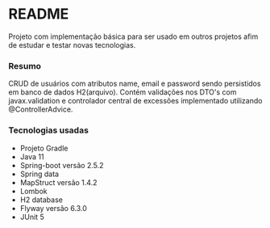 # README #

Projeto com implementação básica para ser usado em outros projetos afim de estudar e testar novas tecnologias.

### Resumo ###

CRUD de usuários com atributos name, email e password sendo persistidos em banco de dados H2(arquivo).
Contém validações nos DTO's com javax.validation e controlador central de excessões implementado utilizando @ControllerAdvice.

### Tecnologias usadas ###

* Projeto Gradle
* Java 11
* Spring-boot versão 2.5.2
* Spring data
* MapStruct versão 1.4.2
* Lombok
* H2 database
* Flyway versão 6.3.0
* JUnit 5
